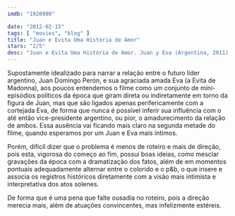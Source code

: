 ```yaml
---
imdb: "1920980"

date: "2012-02-15"
tags: [ "movies", "blog" ]
title: "Juan e Evita Uma História de Amor"
stars: "2/5"
desc: "Juan e Evita Uma História de Amor. Juan y Eva (Argentina, 2011). Dirigido por Paula de Luque. Escrito por Paula de Luque. Com Osmar Núñez, Julieta Díaz, Alfredo Casero, Fernán Mirás, Sergio Boris, María Ucedo, Alberto Ajaka, Lorena Vega, Fabián Arenillas."
---
```

Supostamente idealizado para narrar a relação entre o futuro líder argentino, Juan Domingo Perón, e sua agraciada amada Eva (a Evita de Madonna), aos poucos entendemos o filme como um conjunto de mini-episódios políticos da época que giram direta ou indiretamente em torno da figura de Juan, mas que são ligados apenas perifericamente com a cortejada Eva, de forma que nunca é possível inferir sua influência com o até então vice-presidente argentino, ou pior, o amadurecimento da relação de ambos. Essa ausência vai ficando mais claro na segunda metade do filme, quando esperamos por um Juan e Eva mais íntimos.

Porém, difícil dizer que o problema é menos de roteiro e mais de direção, pois esta, vigorosa do começo ao fim, possui boas ideias, como mesclar gravações da época com a dramatização dos fatos, além de em momentos pontuais adequadamente alternar entre o colorido e o p&b, o que insere e associa os registros históricos diretamente com a visão mais intimista e interpretativa dos atos solenes.

De forma que é uma pena que falte ousadia no roteiro, pois a direção merecia mais, além de atuações convincentes, mas infelizmente estéreis.

